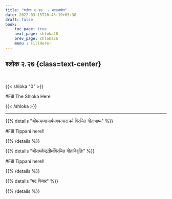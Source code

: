 ```yaml
---
title: "श्लोक २.२७  - साङ्ययोग"
date: 2022-03-15T20:45:19+05:30
draft: false
book:
    toc_page: true
    next_page: shloka28
    prev_page: shloka26
    menu : FillHere!
---
```




## श्लोक २.२७ {class=text-center}

<br/>

{{< shloka  "0"  >}}

#Fill  The Shloka Here

{{< /shloka >}}

---


{{% details "श्रीमत्मध्वाचार्यभगवत्पादाचर्य विरचित  गीताभाष्य" %}}

#Fill  Tippani here!!

{{% /details %}}



{{% details "श्रीराघवेन्द्रतीर्थविरचित गीताविवृतिः" %}}

#Fill  Tippani here!!

{{% /details %}}



{{% details "पद विचार" %}}


{{% /details %}}
